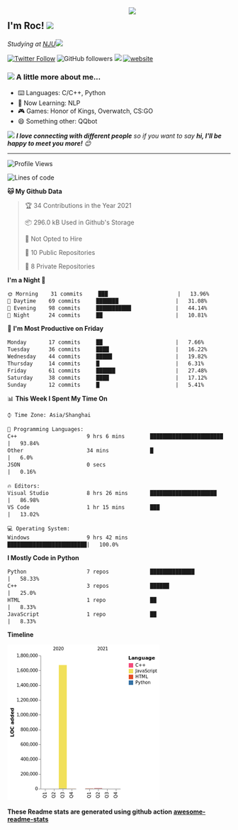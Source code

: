 <img align='right' src="https://media.giphy.com/media/M9gbBd9nbDrOTu1Mqx/giphy.gif" width="230">
<h2>I'm Roc! <img src="https://media.giphy.com/media/12oufCB0MyZ1Go/giphy.gif" width="50"></h2>
<p><em>Studying at <a href="http://www.nju.edu.cn">NJU</a><img src="https://media.giphy.com/media/WUlplcMpOCEmTGBtBW/giphy.gif" width="50"> 
</em></p>

[![Twitter Follow](https://img.shields.io/twitter/follow/Roc78862980?label=Follow)](https://twitter.com/intent/follow?screen_name=Roc78862980)
![GitHub followers](https://img.shields.io/github/followers/roc136?label=Follow&style=social)
![](https://visitor-badge.glitch.me/badge?page_id=Roc136.Roc136)
[![website](https://img.shields.io/badge/Website-46a2f1.svg?&style=flat-square&logo=Google-Chrome&logoColor=white&link=https://blog.roc136.top)](https://blog.roc136.top)
<!-- ![Waka Readme](https://github.com/anmol098/anmol098/workflows/Waka%20Readme/badge.svg) -->
<!-- [![Linkedin: anmol](https://img.shields.io/badge/-anmol-blue?style=flat-square&logo=Linkedin&logoColor=white&link=https://www.linkedin.com/in/anmol-p-singh/)](https://www.linkedin.com/in/anmol-p-singh/) -->

### <img src="https://media.giphy.com/media/VgCDAzcKvsR6OM0uWg/giphy.gif" width="50"> A little more about me...  

- ⌨️ Languages: C/C++, Python
- 🌱 Now Learning: NLP
- 🎮 Games: Honor of Kings, Overwatch, CS:GO
- 😄 Something other: QQbot

<img src="https://media.giphy.com/media/LnQjpWaON8nhr21vNW/giphy.gif" width="60"> <em><b>I love connecting with different people</b> so if you want to say <b>hi, I'll be happy to meet you more!</b> 😊</em>

---
<!--START_SECTION:waka-->
![Profile Views](http://img.shields.io/badge/Profile%20Views-139-blue)

![Lines of code](https://img.shields.io/badge/From%20Hello%20World%20I%27ve%20Written-1.7%20million%20lines%20of%20code-blue)

**🐱 My Github Data** 

> 🏆 34 Contributions in the Year 2021
 > 
> 📦 296.0 kB Used in Github's Storage 
 > 
> 🚫 Not Opted to Hire
 > 
> 📜 10 Public Repositories 
 > 
> 🔑 8 Private Repositories  
 > 
**I'm a Night 🦉** 

```text
🌞 Morning    31 commits     ███                      |   13.96% 
🌆 Daytime    69 commits     ███████                  |   31.08% 
🌃 Evening    98 commits     ███████████              |   44.14% 
🌙 Night      24 commits     ██                       |   10.81%

```
📅 **I'm Most Productive on Friday** 

```text
Monday       17 commits     ██                       |   7.66% 
Tuesday      36 commits     ████                     |   16.22% 
Wednesday    44 commits     █████                    |   19.82% 
Thursday     14 commits     █                        |   6.31% 
Friday       61 commits     ██████                   |   27.48% 
Saturday     38 commits     ████                     |   17.12% 
Sunday       12 commits     █                        |   5.41%

```


📊 **This Week I Spent My Time On** 

```text
⌚︎ Time Zone: Asia/Shanghai

💬 Programming Languages: 
C++                      9 hrs 6 mins        ███████████████████████  |   93.84% 
Other                    34 mins             █                        |   6.0% 
JSON                     0 secs                                       |   0.16%

🔥 Editors: 
Visual Studio            8 hrs 26 mins       █████████████████████    |   86.98% 
VS Code                  1 hr 15 mins        ███                      |   13.02%

💻 Operating System: 
Windows                  9 hrs 42 mins       █████████████████████████|   100.0%

```

**I Mostly Code in Python** 

```text
Python                   7 repos             ██████████████           |   58.33% 
C++                      3 repos             ██████                   |   25.0% 
HTML                     1 repo              ██                       |   8.33% 
JavaScript               1 repo              ██                       |   8.33%

```


**Timeline**

![Chart not found](https://raw.githubusercontent.com/Roc136/Roc136/master/charts/bar_graph.png) 


<!--END_SECTION:waka-->

**These Readme stats are generated using github action [awesome-readme-stats](https://github.com/Roc136/waka-readme-stats)**
